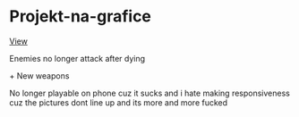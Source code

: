 # Projekt-na-grafice
[View](https://pablomikes.github.io/Projekt-na-grafice/)
<p>Enemies no longer attack after dying</p>
<p>+ New weapons</p>
<p>No longer playable on phone cuz it sucks and i hate making responsiveness cuz the pictures dont line up and its more and more fucked</p>
